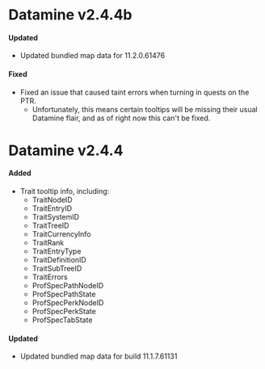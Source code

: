 # Datamine v2.4.4b

#### Updated
- Updated bundled map data for 11.2.0.61476

#### Fixed
- Fixed an issue that caused taint errors when turning in quests on the PTR.
    - Unfortunately, this means certain tooltips will be missing their usual Datamine flair, and as of right now this can't be fixed.

# Datamine v2.4.4

#### Added
- Trait tooltip info, including:
    - TraitNodeID
    - TraitEntryID
    - TraitSystemID
    - TraitTreeID
    - TraitCurrencyInfo
    - TraitRank
    - TraitEntryType
    - TraitDefinitionID
    - TraitSubTreeID
    - TraitErrors
    - ProfSpecPathNodeID
    - ProfSpecPathState
    - ProfSpecPerkNodeID
    - ProfSpecPerkState
    - ProfSpecTabState

#### Updated
- Updated bundled map data for build 11.1.7.61131